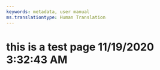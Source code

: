 ```yaml
---
keywords: metadata, user manual
ms.translationtype: Human Translation
---
```

# this is a test page 11/19/2020 3:32:43 AM